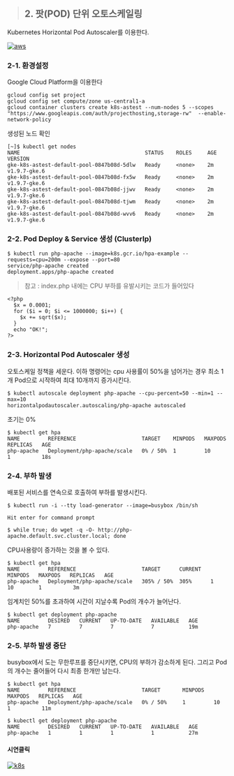 > ## 2. 팟(POD) 단위 오토스케일링

Kubernetes Horizontal Pod Autoscaler를 이용한다.


[![aws](https://d33wubrfki0l68.cloudfront.net/4fe1ef7265a93f5f564bd3fbb0269ebd10b73b4e/1775d/images/docs/horizontal-pod-autoscaler.svg)]()

### 2-1. 환경설정
Google Cloud Platform을 이용한다

```shell
gcloud config set project
gcloud config set compute/zone us-central1-a
gcloud container clusters create k8s-astest --num-nodes 5 --scopes "https://www.googleapis.com/auth/projecthosting,storage-rw"  --enable-network-policy
```

생성된 노드 확인
```shell
[~]$ kubectl get nodes
NAME                                        STATUS    ROLES     AGE       VERSION
gke-k8s-astest-default-pool-0847b08d-5dlw   Ready     <none>    2m        v1.9.7-gke.6
gke-k8s-astest-default-pool-0847b08d-fx5w   Ready     <none>    2m        v1.9.7-gke.6
gke-k8s-astest-default-pool-0847b08d-jjwv   Ready     <none>    2m        v1.9.7-gke.6
gke-k8s-astest-default-pool-0847b08d-tjwm   Ready     <none>    2m        v1.9.7-gke.6
gke-k8s-astest-default-pool-0847b08d-wvv6   Ready     <none>    2m        v1.9.7-gke.6
```

### 2-2. Pod Deploy & Service 생성 (ClusterIp)

```shell
$ kubectl run php-apache --image=k8s.gcr.io/hpa-example --requests=cpu=200m --expose --port=80
service/php-apache created
deployment.apps/php-apache created
```

> 참고 : index.php 내에는 CPU 부하를 유발시키는 코드가 들어있다
```
<?php
  $x = 0.0001;
  for ($i = 0; $i <= 1000000; $i++) {
    $x += sqrt($x);
  }
  echo "OK!";
?>
```

### 2-3. Horizontal Pod Autoscaler 생성


오토스케일 정책을 세운다. 이하 명령어는 cpu 사용률이 50%을 넘어가는 경우 최소 1개 Pod으로 시작하여 최대 10개까지 증가시킨다.

```shell
$ kubectl autoscale deployment php-apache --cpu-percent=50 --min=1 --max=10
horizontalpodautoscaler.autoscaling/php-apache autoscaled
```

초기는 0%
```shell
$ kubectl get hpa
NAME         REFERENCE                     TARGET    MINPODS   MAXPODS   REPLICAS   AGE
php-apache   Deployment/php-apache/scale   0% / 50%  1         10        1          18s
```

### 2-4. 부하 발생
배포된 서비스를 연속으로 호출하여 부하를 발생시킨다.
```shell
$ kubectl run -i --tty load-generator --image=busybox /bin/sh

Hit enter for command prompt

$ while true; do wget -q -O- http://php-apache.default.svc.cluster.local; done
```

CPU사용량이 증가하는 것을 볼 수 있다.
```
$ kubectl get hpa
NAME         REFERENCE                     TARGET      CURRENT   MINPODS   MAXPODS   REPLICAS   AGE
php-apache   Deployment/php-apache/scale   305% / 50%  305%      1         10        1          3m
```

임계치인 50%를 초과하여 시간이 지날수록 Pod의 개수가 늘어난다.
```
$ kubectl get deployment php-apache
NAME         DESIRED   CURRENT   UP-TO-DATE   AVAILABLE   AGE
php-apache   7         7         7            7           19m
```

### 2-5. 부하 발생 중단

busybox에서 도는 무한루프를 중단시키면, CPU의 부하가 감소하게 된다. 그리고 Pod의 개수는 줄어들어 다시 최종 한개만 남는다.

```shell
$ kubectl get hpa
NAME         REFERENCE                     TARGET       MINPODS   MAXPODS   REPLICAS   AGE
php-apache   Deployment/php-apache/scale   0% / 50%     1         10        1          11m

$ kubectl get deployment php-apache
NAME         DESIRED   CURRENT   UP-TO-DATE   AVAILABLE   AGE
php-apache   1         1         1            1           27m
```

#### 시연클릭

[![k8s](http://img.youtube.com/vi/_4Xv9cufFFI/0.jpg)](http://www.youtube.com/watch?v=_4Xv9cufFFI)
